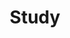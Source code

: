 ---
# Featured tags need to have either the `list` or `grid` layout (PRO only).
layout: list
title: Study
slug: study
no_groups: true
description: >
  학습 내용 정리
---